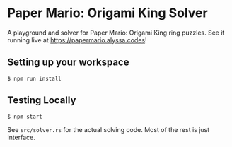 # Paper Mario: Origami King Solver

A playground and solver for Paper Mario: Origami King ring puzzles.
See it running live at https://papermario.alyssa.codes!

## Setting up your workspace
```
$ npm run install
```

## Testing Locally
```
$ npm start
```

See `src/solver.rs` for the actual solving code. Most of the rest is just interface.